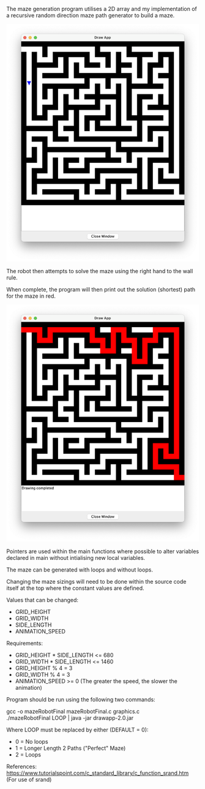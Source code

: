 The maze generation program utilises a 2D array and my implementation of a recursive random direction maze path generator to build a maze. 

![](https://github.com/20tsange1/Work/blob/main/Comp0002/Coursework%201/mazeGenerated.png)

The robot then attempts to solve the maze using the right hand to the wall rule.

When complete, the program will then print out the solution (shortest) path for the maze in red.

![](https://github.com/20tsange1/Work/blob/main/Comp0002/Coursework%201/mazeGeneratedSolved.png)

Pointers are used within the main functions where possible to alter variables declared in main without intialising new local variables.

The maze can be generated with loops and without loops.

Changing the maze sizings will need to be done within the source code itself at the top where the constant values are defined.

Values that can be changed:
- GRID_HEIGHT
- GRID_WIDTH
- SIDE_LENGTH
- ANIMATION_SPEED

Requirements:
- GRID_HEIGHT * SIDE_LENGTH <= 680
- GRID_WIDTH * SIDE_LENGTH <= 1460
- GRID_HEIGHT % 4 = 3
- GRID_WIDTH % 4 = 3
- ANIMATION_SPEED >= 0 (The greater the speed, the slower the animation)

Program should be run using the following two commands:

gcc -o mazeRobotFinal mazeRobotFinal.c graphics.c    
./mazeRobotFinal LOOP | java -jar drawapp-2.0.jar

Where LOOP must be replaced by either (DEFAULT = 0):
- 0 = No loops
- 1 = Longer Length 2 Paths ("Perfect" Maze)
- 2 = Loops

References:
https://www.tutorialspoint.com/c_standard_library/c_function_srand.htm (For use of srand)

